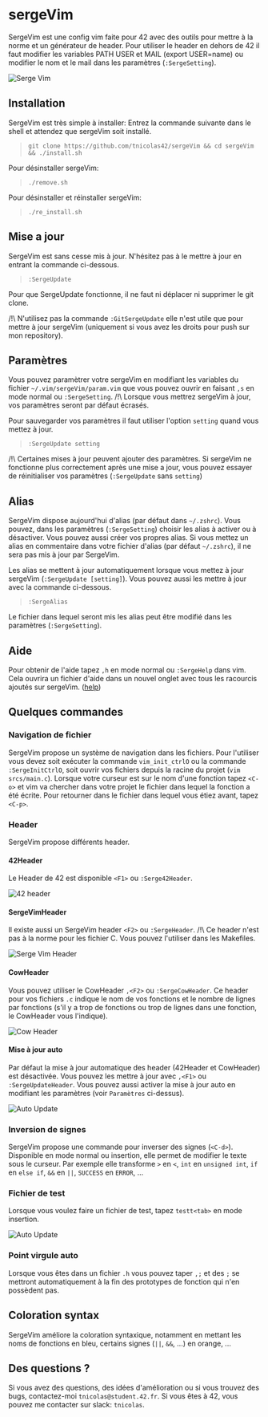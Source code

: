 # sergeVim
SergeVim est une config vim faite pour 42 avec des outils pour mettre à la norme et un générateur de header.
Pour utiliser le header en dehors de 42 il faut modifier les variables PATH USER et MAIL (export USER=name) ou modifier le nom et le mail dans les paramètres (`:SergeSetting`).

![Serge Vim](https://github.com/tnicolas42/sergeVim/raw/master/img/SergeVim.png)

## Installation
SergeVim est très simple à installer:
Entrez la commande suivante dans le shell et attendez que sergeVim soit installé.
>`git clone https://github.com/tnicolas42/sergeVim && cd sergeVim && ./install.sh`

Pour désinstaller sergeVim:
>`./remove.sh`

Pour désinstaller et réinstaller sergeVim:
>`./re_install.sh`

## Mise a jour
SergeVim est sans cesse mis à jour. N'hésitez pas à le mettre à jour en entrant la commande ci-dessous.
>`:SergeUpdate`

Pour que SergeUpdate fonctionne, il ne faut ni déplacer ni supprimer le git clone.

/!\ N'utilisez pas la commande `:GitSergeUpdate` elle n'est utile que pour mettre à jour sergeVim (uniquement si vous avez les droits pour push sur mon repository).

## Paramètres
Vous pouvez paramètrer votre sergeVim en modifiant les variables du fichier `~/.vim/sergeVim/param.vim` que vous pouvez ouvrir en faisant `,s` en mode normal ou `:SergeSetting`. /!\ Lorsque vous mettrez sergeVim à jour, vos paramètres seront par défaut écrasés.

Pour sauvegarder vos paramètres il faut utiliser l'option `setting` quand vous mettez à jour.
>`:SergeUpdate setting`

/!\ Certaines mises à jour peuvent ajouter des paramètres. Si sergeVim ne fonctionne plus correctement après une mise a jour, vous pouvez essayer de réinitialiser vos paramètres (`:SergeUpdate` sans `setting`) 

## Alias
SergeVim dispose aujourd'hui d'alias (par défaut dans `~/.zshrc`). Vous pouvez, dans les paramètres (`:SergeSetting`) choisir les alias à activer ou à désactiver. Vous pouvez aussi créer vos propres alias. Si vous mettez un alias en commentaire dans votre fichier d'alias (par défaut `~/.zshrc`), il ne sera pas mis à jour par SergeVim.

Les alias se mettent à jour automatiquement lorsque vous mettez à jour sergeVim (`:SergeUpdate [setting]`). Vous pouvez aussi les mettre à jour avec la commande ci-dessous.
>`:SergeAlias`

Le fichier dans lequel seront mis les alias peut être modifié dans les paramètres (`:SergeSetting`).

## Aide
Pour obtenir de l'aide tapez `,h` en mode normal ou `:SergeHelp` dans vim. Cela ouvrira un fichier d'aide dans un nouvel onglet avec tous les racourcis ajoutés sur sergeVim. ([help](https://github.com/tnicolas42/sergeVim/blob/master/sergeVim/sergeVim_help.vim))

## Quelques commandes
### Navigation de fichier
SergeVim propose un système de navigation dans les fichiers. Pour l'utiliser vous devez soit exécuter la commande `vim_init_ctrlO` ou la commande `:SergeInitCtrlO`, soit ouvrir vos fichiers depuis la racine du projet (`vim srcs/main.c`). Lorsque votre curseur est sur le nom d'une fonction tapez `<C-o>` et vim va chercher dans votre projet le fichier dans lequel la fonction a été écrite. Pour retourner dans le fichier dans lequel vous étiez avant, tapez `<C-p>`.
### Header
SergeVim propose différents header.
#### 42Header
Le Header de 42 est disponible `<F1>` ou `:Serge42Header`.

![42 header](https://github.com/tnicolas42/sergeVim/raw/master/img/42Header.png)
#### SergeVimHeader
Il existe aussi un SergeVim header `<F2>` ou `:SergeHeader`. /!\ Ce header n'est pas à la norme pour les fichier C. Vous pouvez l'utiliser dans les Makefiles.

![Serge Vim Header](https://github.com/tnicolas42/sergeVim/raw/master/img/SergeVimHeader.png)
#### CowHeader
Vous pouvez utiliser le CowHeader `,<F2>` ou `:SergeCowHeader`. Ce header pour vos fichiers `.c` indique le nom de vos fonctions et le nombre de lignes par fonctions (s'il y a trop de fonctions ou trop de lignes dans une fonction, le CowHeader vous l'indique).

![Cow Header](https://github.com/tnicolas42/sergeVim/raw/master/img/SergeCowHeader.png)
#### Mise à jour auto
Par défaut la mise à jour automatique des header (42Header et CowHeader) est désactivée. Vous pouvez les mettre à jour avec `,<F1>` ou `:SergeUpdateHeader`. Vous pouvez aussi activer la mise à jour auto en modifiant les paramètres (voir `Paramètres` ci-dessus).

![Auto Update](https://github.com/tnicolas42/sergeVim/raw/master/img/autoUpdate.png)
### Inversion de signes
SergeVim propose une commande pour inverser des signes (`<C-d>`). Disponible en mode normal ou insertion, elle permet de modifier le texte sous le curseur. Par exemple elle transforme `>` en `<`, `int` en `unsigned int`, `if` en `else if`, `&&` en `||`, `SUCCESS` en `ERROR`, ...
### Fichier de test
Lorsque vous voulez faire un fichier de test, tapez `testt<tab>` en mode insertion.

![Auto Update](https://github.com/tnicolas42/sergeVim/raw/master/img/testt.png)
### Point virgule auto
Lorsque vous êtes dans un fichier `.h` vous pouvez taper `,;` et des `;` se mettront automatiquement à la fin des prototypes de fonction qui n'en possèdent pas.

## Coloration syntax
SergeVim améliore la coloration syntaxique, notamment en mettant les noms de fonctions en bleu, certains signes (`||`, `&&`, ...) en orange, ...

## Des questions ?
Si vous avez des questions, des idées d'amélioration ou si vous trouvez des bugs, contactez-moi `tnicolas@student.42.fr`.
Si vous êtes à 42, vous pouvez me contacter sur slack: `tnicolas`.
